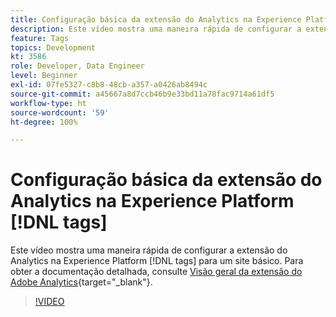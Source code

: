 ```yaml
---
title: Configuração básica da extensão do Analytics na Experience Platform [!DNL tags]
description: Este vídeo mostra uma maneira rápida de configurar a extensão do Analytics na Experience Platform [!DNL tags] para um site básico.
feature: Tags
topics: Development
kt: 3586
role: Developer, Data Engineer
level: Beginner
exl-id: 07fe5327-c8b8-48cb-a357-a0426ab8494c
source-git-commit: a45667a8d7ccb46b9e33bd11a78fac9714a61df5
workflow-type: ht
source-wordcount: '59'
ht-degree: 100%

---
```


# Configuração básica da extensão do Analytics na Experience Platform [!DNL tags]

Este vídeo mostra uma maneira rápida de configurar a extensão do Analytics na Experience Platform [!DNL tags] para um site básico. Para obter a documentação detalhada, consulte [Visão geral da extensão do Adobe Analytics](https://experienceleague.adobe.com/docs/experience-platform/tags/extensions/client/analytics/overview.html?lang=pt-BR){target="_blank"}.

>[!VIDEO](https://video.tv.adobe.com/v/28751/?quality=12&learn=on)
